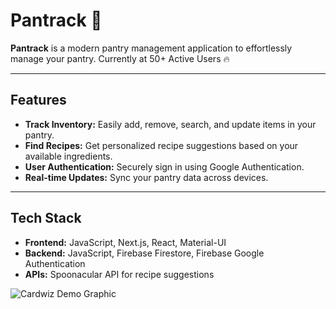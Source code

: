 # **Pantrack** 🥕

**Pantrack** is a modern pantry management application to effortlessly manage your pantry. Currently at 50+ Active Users 🔥

---

## **Features**

- **Track Inventory:** Easily add, remove, search, and update items in your pantry.
- **Find Recipes:** Get personalized recipe suggestions based on your available ingredients.
- **User Authentication:** Securely sign in using Google Authentication.
- **Real-time Updates:** Sync your pantry data across devices.

---

## **Tech Stack**

- **Frontend:** JavaScript, Next.js, React, Material-UI
- **Backend:** JavaScript, Firebase Firestore, Firebase Google Authentication
- **APIs:** Spoonacular API for recipe suggestions

![Cardwiz Demo Graphic](https://i.postimg.cc/tgbT7tm2/Pantrackfinal.png)
